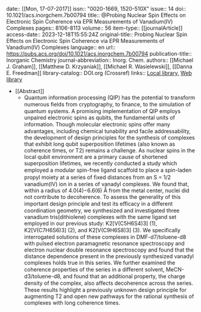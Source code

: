 date:: [[Mon, 17-07-2017]]
issn:: "0020-1669, 1520-510X"
issue:: 14
doi:: 10.1021/acs.inorgchem.7b00794
title:: @Probing Nuclear Spin Effects on Electronic Spin Coherence via EPR Measurements of Vanadium(IV) Complexes
pages:: 8106-8113
volume:: 56
item-type:: [[journalArticle]]
access-date:: 2023-12-18T15:55:24Z
original-title:: Probing Nuclear Spin Effects on Electronic Spin Coherence via EPR Measurements of Vanadium(IV) Complexes
language:: en
url:: https://pubs.acs.org/doi/10.1021/acs.inorgchem.7b00794
publication-title:: Inorganic Chemistry
journal-abbreviation:: Inorg. Chem.
authors:: [[Michael J. Graham]], [[Matthew D. Krzyaniak]], [[Michael R. Wasielewski]], [[Danna E. Freedman]]
library-catalog:: DOI.org (Crossref)
links:: [Local library](zotero://select/library/items/DW7DQE7R), [Web library](https://www.zotero.org/users/9044942/items/DW7DQE7R)

- [[Abstract]]
	- Quantum information processing (QIP) has the potential to transform numerous ﬁelds from cryptography, to ﬁnance, to the simulation of quantum systems. A promising implementation of QIP employs unpaired electronic spins as qubits, the fundamental units of information. Though molecular electronic spins oﬀer many advantages, including chemical tunability and facile addressability, the development of design principles for the synthesis of complexes that exhibit long qubit superposition lifetimes (also known as coherence times, or T2) remains a challenge. As nuclear spins in the local qubit environment are a primary cause of shortened superposition lifetimes, we recently conducted a study which employed a modular spin-free ligand scaﬀold to place a spin-laden propyl moiety at a series of ﬁxed distances from an S = 1/2 vanadium(IV) ion in a series of vanadyl complexes. We found that, within a radius of 4.0(4)−6.6(6) Å from the metal center, nuclei did not contribute to decoherence. To assess the generality of this important design principle and test its eﬃcacy in a diﬀerent coordination geometry, we synthesized and investigated three vanadium tris(dithiolene) complexes with the same ligand set employed in our previous study: K2[V(C5H6S4)3] (1), K2[V(C7H6S6)3] (2), and K2[V(C9H6S8)3] (3). We speciﬁcally interrogated solutions of these complexes in DMF-d7/toluene-d8 with pulsed electron paramagnetic resonance spectroscopy and electron nuclear double resonance spectroscopy and found that the distance dependence present in the previously synthesized vanadyl complexes holds true in this series. We further examined the coherence properties of the series in a diﬀerent solvent, MeCN-d3/toluene-d8, and found that an additional property, the charge density of the complex, also aﬀects decoherence across the series. These results highlight a previously unknown design principle for augmenting T2 and open new pathways for the rational synthesis of complexes with long coherence times.